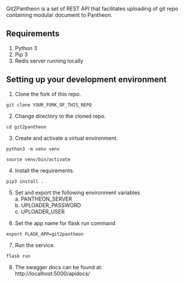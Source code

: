 Git2Pantheon is a set of REST API that facilitates uploading of git repo containing modular document to Pantheon.  
## Requirements  
1. Python 3
2. Pip 3
3. Redis server running locally  

## Setting up your development environment  
1. Clone the fork of this repo.  
```
git clone YOUR_FORK_OF_THIS_REPO
```
2. Change directory to the cloned repo.  
```
cd git2pantheon
```
3. Create and activate a virtual environment.   
```
python3 -m venv venv
```
```
source venv/bin/activate
```

4. Install the requirements.  
```
pip3 install .
```
5. Set and export the following environment variables  
   a. PANTHEON_SERVER  
   b. UPLOADER_PASSWORD  
   c. UPLOADER_USER
   

6. Set the app name for flask run command
```
export FLASK_APP=git2pantheon
```
   
7. Run the service.  
```
flask run
```
   
8. The swagger docs can be found at:  
http://localhost:5000/apidocs/
   
